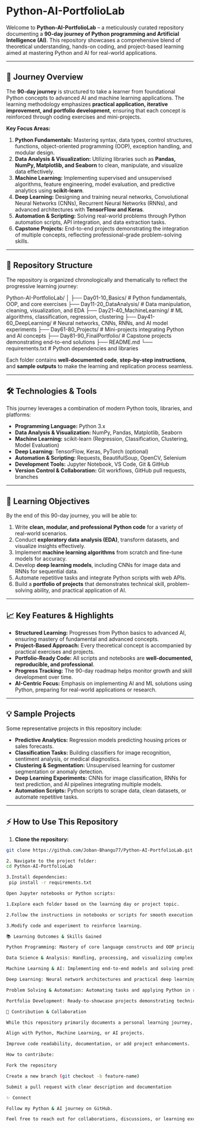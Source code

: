 # Python-AI-PortfolioLab

Welcome to **Python-AI-PortfolioLab** – a meticulously curated repository documenting a **90-day journey of Python programming and Artificial Intelligence (AI)**. This repository showcases a comprehensive blend of theoretical understanding, hands-on coding, and project-based learning aimed at mastering Python and AI for real-world applications.

---

## 🌟 Journey Overview

The **90-day journey** is structured to take a learner from foundational Python concepts to advanced AI and machine learning applications. The learning methodology emphasizes **practical application, iterative improvement, and portfolio development**, ensuring that each concept is reinforced through coding exercises and mini-projects.  

**Key Focus Areas:**

1. **Python Fundamentals:** Mastering syntax, data types, control structures, functions, object-oriented programming (OOP), exception handling, and modular design.  
2. **Data Analysis & Visualization:** Utilizing libraries such as **Pandas, NumPy, Matplotlib, and Seaborn** to clean, manipulate, and visualize data effectively.  
3. **Machine Learning:** Implementing supervised and unsupervised algorithms, feature engineering, model evaluation, and predictive analytics using **scikit-learn**.  
4. **Deep Learning:** Designing and training neural networks, Convolutional Neural Networks (CNNs), Recurrent Neural Networks (RNNs), and advanced architectures with **TensorFlow and Keras**.  
5. **Automation & Scripting:** Solving real-world problems through Python automation scripts, API integration, and data extraction tasks.  
6. **Capstone Projects:** End-to-end projects demonstrating the integration of multiple concepts, reflecting professional-grade problem-solving skills.

---

## 📂 Repository Structure

The repository is organized chronologically and thematically to reflect the progressive learning journey:

Python-AI-PortfolioLab/
│
├── Day01-10_Basics/ # Python fundamentals, OOP, and core exercises
├── Day11-20_DataAnalysis/ # Data manipulation, cleaning, visualization, and EDA
├── Day21-40_MachineLearning/ # ML algorithms, classification, regression, clustering
├── Day41-60_DeepLearning/ # Neural networks, CNNs, RNNs, and AI model experiments
├── Day61-80_Projects/ # Mini-projects integrating Python and AI concepts
├── Day81-90_FinalPortfolio/ # Capstone projects demonstrating end-to-end solutions
├── README.md
└── requirements.txt # Python dependencies and libraries


Each folder contains **well-documented code**, **step-by-step instructions**, and **sample outputs** to make the learning and replication process seamless.

---

## 🛠️ Technologies & Tools

This journey leverages a combination of modern Python tools, libraries, and platforms:

- **Programming Language:** Python 3.x  
- **Data Analysis & Visualization:** NumPy, Pandas, Matplotlib, Seaborn  
- **Machine Learning:** scikit-learn (Regression, Classification, Clustering, Model Evaluation)  
- **Deep Learning:** TensorFlow, Keras, PyTorch (optional)  
- **Automation & Scripting:** Requests, BeautifulSoup, OpenCV, Selenium  
- **Development Tools:** Jupyter Notebook, VS Code, Git & GitHub  
- **Version Control & Collaboration:** Git workflows, GitHub pull requests, branches  

---

## 🎯 Learning Objectives

By the end of this 90-day journey, you will be able to:

1. Write **clean, modular, and professional Python code** for a variety of real-world scenarios.  
2. Conduct **exploratory data analysis (EDA)**, transform datasets, and visualize insights effectively.  
3. Implement **machine learning algorithms** from scratch and fine-tune models for accuracy.  
4. Develop **deep learning models**, including CNNs for image data and RNNs for sequential data.  
5. Automate repetitive tasks and integrate Python scripts with web APIs.  
6. Build a **portfolio of projects** that demonstrates technical skill, problem-solving ability, and practical application of AI.  

---

## 📈 Key Features & Highlights

- **Structured Learning:** Progresses from Python basics to advanced AI, ensuring mastery of fundamental and advanced concepts.  
- **Project-Based Approach:** Every theoretical concept is accompanied by practical exercises and projects.  
- **Portfolio-Ready Code:** All scripts and notebooks are **well-documented, reproducible, and professional**.  
- **Progress Tracking:** The 90-day roadmap helps monitor growth and skill development over time.  
- **AI-Centric Focus:** Emphasis on implementing AI and ML solutions using Python, preparing for real-world applications or research.  

---

## 💡 Sample Projects

Some representative projects in this repository include:

- **Predictive Analytics:** Regression models predicting housing prices or sales forecasts.  
- **Classification Tasks:** Building classifiers for image recognition, sentiment analysis, or medical diagnostics.  
- **Clustering & Segmentation:** Unsupervised learning for customer segmentation or anomaly detection.  
- **Deep Learning Experiments:** CNNs for image classification, RNNs for text prediction, and AI pipelines integrating multiple models.  
- **Automation Scripts:** Python scripts to scrape data, clean datasets, or automate repetitive tasks.

---

## ⚡ How to Use This Repository

1. **Clone the repository:**  
```bash
git clone https://github.com/Joban-Bhangu77/Python-AI-PortfolioLab.git

2. Navigate to the project folder:
cd Python-AI-PortfolioLab

3.Install dependencies:
 pip install -r requirements.txt

Open Jupyter notebooks or Python scripts:

1.Explore each folder based on the learning day or project topic.

2.Follow the instructions in notebooks or scripts for smooth execution.

3.Modify code and experiment to reinforce learning.

📚 Learning Outcomes & Skills Gained

Python Programming: Mastery of core language constructs and OOP principles.

Data Science & Analysis: Handling, processing, and visualizing complex datasets.

Machine Learning & AI: Implementing end-to-end models and solving predictive problems.

Deep Learning: Neural network architectures and practical deep learning applications.

Problem Solving & Automation: Automating tasks and applying Python in real-world scenarios.

Portfolio Development: Ready-to-showcase projects demonstrating technical capability and progression.

🤝 Contribution & Collaboration

While this repository primarily documents a personal learning journey, contributions are welcome if they:

Align with Python, Machine Learning, or AI projects.

Improve code readability, documentation, or add project enhancements.

How to contribute:

Fork the repository

Create a new branch (git checkout -b feature-name)

Submit a pull request with clear description and documentation

✨ Connect

Follow my Python & AI journey on GitHub.

Feel free to reach out for collaborations, discussions, or learning exchanges.